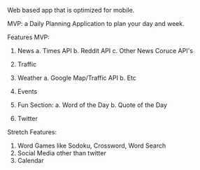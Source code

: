 Web based app that is optimized for mobile.

MVP: a Daily Planning Application to plan your day and week. 

Features MVP:
  1. News
    a. Times API
    b. Reddit API
    c. Other News Coruce API's

  2. Traffic
  3. Weather
    a. Google Map/Traffic API
    b. Etc
  4. Events
  5. Fun Section:
    a. Word of the Day
    b. Quote of the Day
  6. Twitter

Stretch Features:
  1. Word Games like Sodoku, Crossword, Word Search
  2. Social Media other than twitter
  3. Calendar

